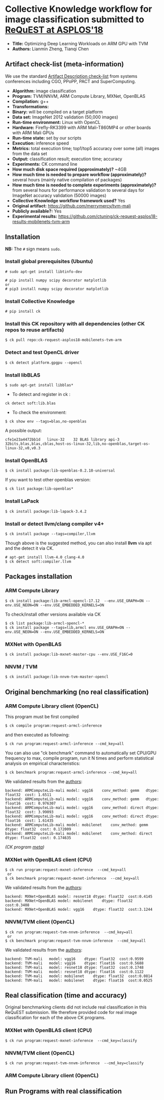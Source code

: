 # Collective Knowledge workflow for image classification submitted to [ReQuEST at ASPLOS'18](http://cknowledge.org/request-cfp-asplos2018.html)

* **Title:** Optimizing Deep Learning Workloads on ARM GPU with TVM
* **Authors:** Lianmin Zheng, Tianqi Chen

## Artifact check-list (meta-information)

We use the standard [Artifact Description check-list](http://ctuning.org/ae/submission_extra.html) from systems conferences including CGO, PPoPP, PACT and SuperComputing.

* **Algorithm:** image classification
* **Program:** TVM/NNVM, ARM Compute Library, MXNet, OpenBLAS
* **Compilation:** g++
* **Transformations:**
* **Binary:** will be compiled on a target platform
* **Data set:** ImageNet 2012 validation (50,000 images)
* **Run-time environment:** Linux with OpenCL
* **Hardware:** Firefly-RK3399 with ARM Mali-T860MP4 or other boards with ARM Mali GPUs
* **Run-time state:** set by our scripts
* **Execution:** inference speed
* **Metrics:** total execution time; top1/top5 accuracy over some (all) images from the data set
* **Output:** classification result; execution time; accuracy
* **Experiments:** CK command line
* **How much disk space required (approximately)?** ~4GB
* **How much time is needed to prepare workflow (approximately)?** several hours (mainly native compilation of packages)
* **How much time is needed to complete experiments (approximately)?** from several hours for performance validation to several days for ImageNet accuracy validation (50000 images)
* **Collective Knowledge workflow framework used?** Yes
* **Original artifact:** https://github.com/merrymercy/tvm-mali
* **Publicly available?:** Yes
* **Experimental results:** https://github.com/ctuning/ck-request-asplos18-results-mobilenets-tvm-arm

## Installation 

**NB:** The `#` sign means `sudo`.

### Install global prerequisites (Ubuntu)

```
# sudo apt-get install libtinfo-dev 
```

```
# pip install numpy scipy decorator matplotlib
or
# pip3 install numpy scipy decorator matplotlib
```


### Install Collective Knowledge
```
# pip install ck
```

### Install this CK repository with all dependencies (other CK repos to reuse artifacts)
```
$ ck pull repo:ck-request-asplos18-mobilenets-tvm-arm
```

### Detect and test OpenCL driver
```
$ ck detect platform.gpgpu --opencl 
```


### Install libBLAS
```
$ sudo apt-get install libblas*
```

* To detect and register in ck :
```
ck detect soft:lib.blas
```

* To check the environment:
```
$ ck show env --tags=blas,no-openblas
```

A possible output:

``
cfe1e23a4472bb1d   linux-32    32 BLAS library api-3    32bits,blas,blas,cblas,host-os-linux-32,lib,no-openblas,target-os-linux-32,v0,v0.3
``

### Install OpenBLAS

```
$ ck install package:lib-openblas-0.2.18-universal
```

If you want to test other openblas version:

```
$ ck list package:lib-openblas* 
```


### Install LaPack

```
$ ck install package:lib-lapack-3.4.2
```

### Install or detect llvm/clang compiler v4+

```
$ ck install package --tags=compiler,llvm
```

Though above is the suggested method, you can also install **llvm** via apt and the detect it via CK.

```
# apt-get install llvm-4.0 clang-4.0
$ ck detect soft:compiler.llvm 
```

## Packages installation

### ARM Compute Library

```
$ ck install package:lib-armcl-opencl-17.12  --env.USE_GRAPH=ON --env.USE_NEON=ON --env.USE_EMBEDDED_KERNELS=ON 
```

To check/install other versions available via CK 

```
$ ck list package:lib-armcl-opencl-* 
$ ck install package --tags=lib,armcl env.USE_GRAPH=ON --env.USE_NEON=ON --env.USE_EMBEDDED_KERNELS=ON 
```

### MXNet with OpenBLAS

```
$ ck install package:lib-mxnet-master-cpu --env.USE_F16C=0
```

### NNVM / TVM 

```
$ ck install package:lib-nnvm-tvm-master-opencl 
```

## Original benchmarking (no real classification)

### ARM Compute Library client (OpenCL)
This program must be first compiled

```
$ ck compile program:request-armcl-inference 
```

and then executed as following:
```
$ ck run program:request-armcl-inference --cmd_key=all
```

You can also use "ck benchmark" command to automatically set CPU/GPU frequency to max, 
compile program, run it N times and perform statistical analysis on empirical characteristics:

```
$ ck benchmark program:request-armcl-inference --cmd_key=all
```

We validated results from the [authors](https://github.com/merrymercy/tvm-mali):

```
backend: ARMComputeLib-mali	model: vgg16	conv_method: gemm	dtype: float32	cost: 1.6511
backend: ARMComputeLib-mali	model: vgg16	conv_method: gemm	dtype: float16	cost: 0.976307
backend: ARMComputeLib-mali	model: vgg16	conv_method: direct	dtype: float32	cost: 3.99093
backend: ARMComputeLib-mali	model: vgg16	conv_method: direct	dtype: float16	cost: 1.61435
backend: ARMComputeLib-mali	model: mobilenet	conv_method: gemm	dtype: float32	cost: 0.172009
backend: ARMComputeLib-mali	model: mobilenet	conv_method: direct	dtype: float32	cost: 0.174635
```

*(CK program [meta](https://github.com/ctuning/ck-request-asplos18-mobilenets-tvm-arm/blob/master/program/request-armcl-inference/.cm/meta.json))*

### MXNet with OpenBLAS client (CPU)

``` 
$ ck run program:request-mxnet-inference  --cmd_key=all
 or
$ ck benchmark program:request-mxnet-inference  --cmd_key=all

```

We validated results from the [authors](https://github.com/merrymercy/tvm-mali):

```
backend: MXNet+OpenBLAS	model: resnet18	dtype: float32	cost:0.4145
backend: MXNet+OpenBLAS	model: mobilenet	dtype: float32	cost:0.3408
backend: MXNet+OpenBLAS	model: vgg16	dtype: float32	cost:3.1244
```

### NNVM/TVM client (OpenCL)

```
$ ck run program:request-tvm-nnvm-inference  --cmd_key=all 
 or
$ ck benchmark program:request-tvm-nnvm-inference  --cmd_key=all 

```

We validated results from the [authors](https://github.com/merrymercy/tvm-mali):

```
backend: TVM-mali	model: vgg16	dtype: float32	cost:0.9599
backend: TVM-mali	model: vgg16	dtype: float16	cost:0.5688
backend: TVM-mali	model: resnet18	dtype: float32	cost:0.1748
backend: TVM-mali	model: resnet18	dtype: float16	cost:0.1122
backend: TVM-mali	model: mobilenet	dtype: float32	cost:0.0814
backend: TVM-mali	model: mobilenet	dtype: float16	cost:0.0525
```


## Real classification (time and accuracy)

Original benchmarking clients did not include real classification in this ReQuEST submission. 
We therefore provided code for real image classification for each of the above CK programs.

### MXNet with OpenBLAS client (CPU)

``` 
$ ck run program:request-mxnet-inference  --cmd_key=classify
```

### NNVM/TVM client (OpenCL)


```
$ ck run program:request-tvm-nnvm-inference  --cmd_key=classify 
```

### ARM Compute Library client (OpenCL)





## Run Programs with real classification 
